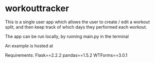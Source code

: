 # workouttracker
This is a single user app which allows the user to create / edit a workout split, and then keep track of which days they performed each workout.

The app can be run locally, by running main.py in the terminal

An example is hosted at 

Requirements:
  Flask==2.2.2
  pandas==1.5.2
  WTForms==3.0.1

